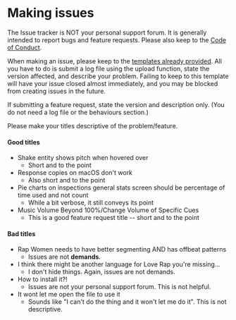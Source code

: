 # Making issues
The Issue tracker is NOT your personal support forum. It is generally intended to report
bugs and feature requests. Please also keep to the [Code of Conduct](../CODE_OF_CONDUCT.md).

When making an issue, please keep to the [templates already provided](./ISSUE_TEMPLATE/). All
you have to do is submit a log file using the upload function, state the
version affected, and describe your problem. Failing to keep to this template
will have your issue closed almost immediately, and you may be blocked from creating issues in the future.

If submitting a feature request, state the version and description only.
(You do not need a log file or the behaviours section.)

Please make your titles descriptive of the problem/feature.
#### Good titles
* Shake entity shows pitch when hovered over
  * Short and to the point
* Response copies on macOS don't work
  * Also short and to the point
* Pie charts on inspections general stats screen should be percentage of time used and not count
  * While a bit verbose, it still conveys its point
* Music Volume Beyond 100%/Change Volume of Specific Cues
  * This is a good feature request title -- short and to the point

#### Bad titles
* Rap Women needs to have better segmenting AND has offbeat patterns
  * Issues are not **demands**.
* I think there might be another language for Love Rap you're missing...
  * I don't hide things. Again, issues are not demands.
* How to install it?!
  * Issues are not your personal support forum. This is not helpful.
* It wont let me open the file to use it
  * Sounds like "I can't do the thing and it won't let me do it". This is not descriptive.
